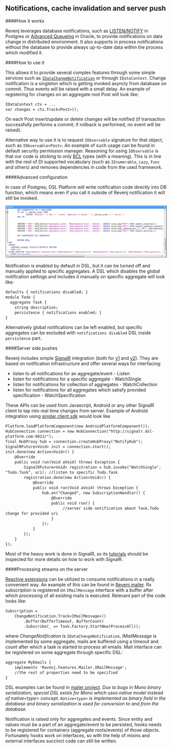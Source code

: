 ## Notifications, cache invalidation and server push

####How it works

Revenj leverages database notifications, such as [LISTEN/NOTIFY](http://www.postgresql.org/docs/9.1/static/sql-notify.html) in Postgres or [Advanced Queueing](http://docs.oracle.com/cd/B10501_01/appdev.920/a96587/qintro.htm) in Oracle, to provide notifications on data change in distributed environment. It also supports in process notifications without the database to provide always up-to-date data within the process which modified it.

####How to use it

This allows it to provide several complex features through some simple services such as [`IDataChangeNotification`](https://github.com/ngs-doo/revenj/blob/master/csharp/Domain/Revenj.DomainPatterns.Interface/Notification.cs) or through `IDataContext`. Change notification is a singleton which is getting invoked asyncly from database on commit. Thus events will be raised with a small delay. An example of registering for changes on an aggregate root Post will look like:

    IDataContext ctx = ...
    var changes = ctx.Track<Post>();

On each Post insert/update or delete changes will be notified (if transaction successfully performs a commit; if rollback is performed, no event will be raised).

Alternative way to use it is to request `IObservable` signature for that object, such as `IObservable<Post>`. An example of such usage can be found in default security permission manager. Reasoning for using `IObservable` is that our code is sticking to only [BCL](http://en.wikipedia.org/wiki/Standard_Libraries_%28CLI%29) types (with a meaning). This is in line with the rest of DI supported vocabulary (such as `IEnumerable`, `Lazy`, `Func` and others) and removes dependencies in code from the used framework.

####Advanced configuration

In case of Postgres, DSL Platform will write notification code directly into DB function, which means even if you call it outside of Revenj notification it will still be invoked. 

![DB notify](pictures/postgres-notify.png)

Notification is enabled by default in DSL, but it can be turned off and manually applied to specific aggregates. A DSL which disables the global notification settings and includes it manually on specific aggregate will look like:

    defaults { notifications disabled; }
    module Todo {
      aggregate Task {
		string description;
        persistence { notifications enabled; }
	}

Alternatively global notifications can be left enabled, but specific aggregates can be excluded with `notifications disabled` DSL inside `persistence` part. 

####Server side pushes

Revenj includes simple [SignalR](http://signalr.net/) integration (both for [v1](https://github.com/ngs-doo/revenj/tree/master/csharp/Server/Revenj.SignalRWeb) and [v2](https://github.com/ngs-doo/revenj/tree/master/csharp/Server/Revenj.SignalR2SelfHost)). They are based on notification infrastructure and offer several ways for interfacing:

 * listen to all notifications for an aggregate/event - Listen
 * listen for notifications for a specific aggregate - WatchSingle
 * listen for notifications for collection of aggregates - WatchCollection
 * listen for notifications for all aggregates which satisfy provided specification - WatchSpecification

These APIs can be used from Javascript, Android or any other SignalR client to tap into real time changes from server. Example of Android integration using [singlar client sdk](https://github.com/SignalR/java-client) would look like

    Platform.loadPlatformComponent(new AndroidPlatformComponent());
    HubConnection connection = new HubConnection("http://signalr.dsl-platform.com:9013/");
    final HubProxy hub = connection.createHubProxy("NotifyHub");
    SignalRFuture<Void> init = connection.start();
    init.done(new Action<Void>() {
        @Override
        public void run(Void aVoid) throws Exception {
            SignalRFuture<Void> registration = hub.invoke("WatchSingle", "Todo.Task", uri); //listen to specific Todo.Task
            registration.done(new Action<Void>() {
                @Override
                public void run(Void aVoid) throws Exception {
                    hub.on("Changed", new SubscriptionHandler() {
                        @Override
                        public void run() {
                             //server side notification about Task.Todo change for provided uri
                        }
                    });
                }
            });
        }
    });

Most of the heavy work is done in SignalR, so its [tutorials](https://github.com/SignalR/SignalR/wiki/SignalR-JS-Client) should be inspected for more details on how to work with SignalR. 

####Processing streams on the server

[Reactive extensions](http://msdn.microsoft.com/en-us/data/gg577609.aspx) can be utilized to consume notifications in a really convenient way. An example of this can be found in [Revenj mailer](https://github.com/ngs-doo/revenj/blob/master/csharp/Features/Revenj.Features.Mailer/QueueProcessor.cs). Rx subscription is registered on `IMailMessage` interface with a buffer after which processing of all existing mails is executed. Relevant part of the code looks like:

    Subscription =
        ChangeNotification.Track<IMailMessage>()
            .Buffer(BufferTimeout, BufferCount)
            .Subscribe(_ => Task.Factory.StartNew(ProcessAll));
 
where *ChangeNotification* is `IDataChangeNotification`, *IMailMessage* is implemented by some aggregate, mails are buffered using a timeout and count after which a task is started to process all emails. Mail interface can be registered on some aggregate through specific DSL:

    aggregate MyEmails {
        implements 'Revenj.Features.Mailer.IMailMessage';
        //the rest of properties need to be specified
    }

DSL examples can be found in [mailer project](https://github.com/ngs-doo/revenj/tree/master/csharp/Features/Revenj.Features.Mailer/DSL). *Due to bugs in Mono binary serialization, special DSL exists for Mono which uses native model instead of native&lt;type&gt; concept. `Native<type>` is implemented as binary field in the database and binary serialization is used for conversion to and from the database.*

Notification is raised only for aggregates and events. Since entity and values must be a part of an aggregate/event to be persisted, hooks needs to be registered for containers (aggregate roots/events) of those objects. Fortunately hooks work on interfaces, so with the help of mixins and external interfaces succinct code can still be written. 